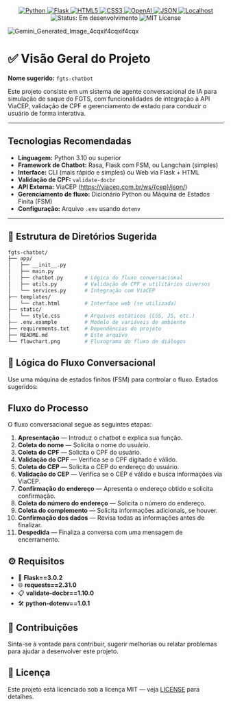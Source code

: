 <p align="center">

  <!-- Linguagem Backend -->
  <a href="https://www.python.org/">
    <img src="https://img.shields.io/badge/-Python-3776AB?style=flat-square&logo=python&logoColor=white" alt="Python" />
  </a>

  <!-- Framework Web -->
  <a href="https://flask.palletsprojects.com/">
    <img src="https://img.shields.io/badge/-Flask-000000?style=flat-square&logo=flask&logoColor=white" alt="Flask" />
  </a>

  <!-- Front-end Básico -->
  <a href="https://developer.mozilla.org/en-US/docs/Web/HTML">
    <img src="https://img.shields.io/badge/-HTML5-E34F26?style=flat-square&logo=html5&logoColor=white" alt="HTML5" />
  </a>
  <a href="https://developer.mozilla.org/en-US/docs/Web/CSS">
    <img src="https://img.shields.io/badge/-CSS3-1572B6?style=flat-square&logo=css3&logoColor=white" alt="CSS3" />
  </a>

  <!-- API / IA -->
  <a href="https://platform.openai.com/">
    <img src="https://img.shields.io/badge/-OpenAI-412991?style=flat-square&logo=openai&logoColor=white" alt="OpenAI" />
  </a>

  <!-- JSON para comunicação -->
  <a href="https://www.json.org/json-en.html">
    <img src="https://img.shields.io/badge/-JSON-000000?style=flat-square&logo=json&logoColor=white" alt="JSON" />
  </a>

  <!-- Hospedagem local ou futura -->
  <a href="#">
    <img src="https://img.shields.io/badge/-localhost-808080?style=flat-square&logo=localhost&logoColor=white" alt="Localhost" />
  </a>

  <!-- Licença e status -->
  <img src="https://img.shields.io/badge/status-em%20desenvolvimento-yellow?style=flat-square" alt="Status: Em desenvolvimento" />
  <img src="https://img.shields.io/badge/license-MIT-blue?style=flat-square" alt="MIT License" />

</p>

![Gemini_Generated_Image_4cqxif4cqxif4cqx](https://github.com/user-attachments/assets/7468a5ef-b48c-4e7f-8e2a-53ca46930620)

# ✅ Visão Geral do Projeto

**Nome sugerido:** `fgts-chatbot`

Este projeto consiste em um sistema de agente conversacional de IA para simulação de saque do FGTS, com funcionalidades de integração à API ViaCEP, validação de CPF e gerenciamento de estado para conduzir o usuário de forma interativa.

---

## Tecnologias Recomendadas
- **Linguagem:** Python 3.10 ou superior
- **Framework de Chatbot:** Rasa, Flask com FSM, ou Langchain (simples)
- **Interface:** CLI (mais rápido e simples) ou Web via Flask + HTML
- **Validação de CPF:** `validate-docbr`
- **API Externa:** ViaCEP (https://viacep.com.br/ws/{cep}/json/)
- **Gerenciamento de fluxo:** Dicionário Python ou Máquina de Estados Finita (FSM)
- **Configuração:** Arquivo `.env` usando `dotenv`

---

## 📂 Estrutura de Diretórios Sugerida

```bash  
fgts-chatbot/  
├── app/  
│   ├── __init__.py  
│   ├── main.py  
│   ├── chatbot.py       # Lógica do fluxo conversacional  
│   ├── utils.py         # Validação de CPF e utilitários diversos  
│   └── services.py      # Integração com ViaCEP  
├── templates/  
│   └── chat.html        # Interface web (se utilizada)  
├── static/  
│   └── style.css        # Arquivos estáticos (CSS, JS, etc.)  
├── .env.example         # Modelo de variáveis de ambiente  
├── requirements.txt     # Dependências do projeto  
├── README.md            # Este arquivo  
└── flowchart.png        # Fluxograma do fluxo de diálogos  
```

## 🧠 Lógica do Fluxo Conversacional
Use uma máquina de estados finitos (FSM) para controlar o fluxo. Estados sugeridos:

## Fluxo do Processo

O fluxo conversacional segue as seguintes etapas:

1. **Apresentação** — Introduz o chatbot e explica sua função.
2. **Coleta do nome** — Solicita o nome do usuário.
3. **Coleta do CPF** — Solicita o CPF do usuário.
4. **Validação do CPF** — Verifica se o CPF digitado é válido.
5. **Coleta do CEP** — Solicita o CEP do endereço do usuário.
6. **Validação do CEP** — Verifica se o CEP é válido e busca informações via ViaCEP.
7. **Confirmação do endereço** — Apresenta o endereço obtido e solicita confirmação.
8. **Coleta do número do endereço** — Solicita o número do endereço.
9. **Coleta do complemento** — Solicita informações adicionais, se houver.
10. **Confirmação dos dados** — Revisa todas as informações antes de finalizar.
11. **Despedida** — Finaliza a conversa com uma mensagem de encerramento.

## ⚙️ Requisitos
- 🐍 **Flask==3.0.2**
- 🌐 **requests==2.31.0**
- 📋 **validate-docbr==1.10.0**
- 🛠️ **python-dotenv==1.0.1**

## 🤝 Contribuições
Sinta-se à vontade para contribuir, sugerir melhorias ou relatar problemas para ajudar a desenvolver este projeto.

## 📄 Licença
Este projeto está licenciado sob a licença MIT — veja [LICENSE](https://github.com/github/gitignore/blob/main/LICENSE) para detalhes.
